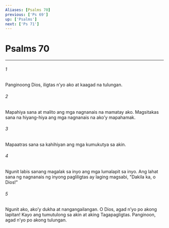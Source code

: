 ```yaml
---
Aliases: [Psalms 70]
previous: ['Ps 69']
up: ['Psalms']
next: ['Ps 71']
---
```

# Psalms 70

***

###### 1
Panginoong Dios, iligtas nʼyo ako at kaagad na tulungan. 

###### 2
Mapahiya sana at malito ang mga nagnanais na mamatay ako. Magsitakas sana na hiyang-hiya ang mga nagnanais na akoʼy mapahamak. 

###### 3
Mapaatras sana sa kahihiyan ang mga kumukutya sa akin. 

###### 4
Ngunit labis sanang magalak sa inyo ang mga lumalapit sa inyo. Ang lahat sana ng nagnanais ng inyong pagliligtas ay laging magsabi, "Dakila ka, o Dios!" 

###### 5
Ngunit ako, akoʼy dukha at nangangailangan. O Dios, agad nʼyo po akong lapitan! Kayo ang tumutulong sa akin at aking Tagapagligtas. Panginoon, agad nʼyo po akong tulungan.
